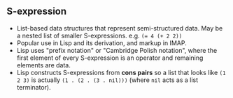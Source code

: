 S-expression
------------

* List-based data structures that represent semi-structured data. May be a nested list of smaller S-expressions. e.g. `(= 4 (+ 2 2))`
* Popular use in Lisp and its derivation, and markup in IMAP.
* Lisp uses "prefix notation" or "Cambridge Polish notation", where the first element of every S-expression is an operator and remaining elements are data.
* Lisp constructs S-expressions from **cons pairs** so a list that looks like `(1 2 3)` is actually `(1 . (2 . (3 . nil)))` (where `nil` acts as a list terminator).
